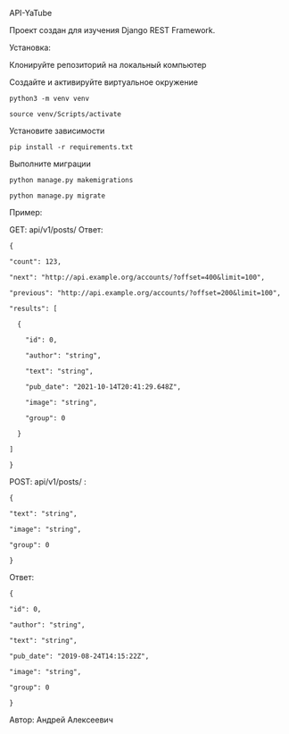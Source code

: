 API-YaTube

Проект создан для изучения Django REST Framework.

Установка:

Клонируйте репозиторий на локальный компьютер

Создайте и активируйте виртуальное окружение

    python3 -m venv venv

    source venv/Scripts/activate
    
Установите зависимости

    pip install -r requirements.txt
    
Выполните миграции

    python manage.py makemigrations

    python manage.py migrate

Пример:

GET: api/v1/posts/ Ответ:

    {
  
    "count": 123,
    
    "next": "http://api.example.org/accounts/?offset=400&limit=100",
    
    "previous": "http://api.example.org/accounts/?offset=200&limit=100",
    
    "results": [
    
      {
      
        "id": 0,
        
        "author": "string",
        
        "text": "string",
        
        "pub_date": "2021-10-14T20:41:29.648Z",
        
        "image": "string",
        
        "group": 0
        
      }
      
    ]
    
    }

POST: api/v1/posts/ :

    {
  
    "text": "string",
    
    "image": "string",
    
    "group": 0
    
    }

Ответ:

    {
  
    "id": 0,
    
    "author": "string",
    
    "text": "string",
    
    "pub_date": "2019-08-24T14:15:22Z",
    
    "image": "string",
    
    "group": 0
    
    }
    
Автор: Андрей Алексеевич
